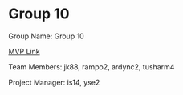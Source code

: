 # Group 10
Group Name: Group 10

[MVP Link](https://docs.google.com/document/d/1viztdoYW8ycVCIGo2WIv-xwo_nwSMjmlsOkazAC0V9A/edit?usp=share_link)

Team Members: jk88, rampo2, ardync2, tusharm4

Project Manager: is14, yse2
